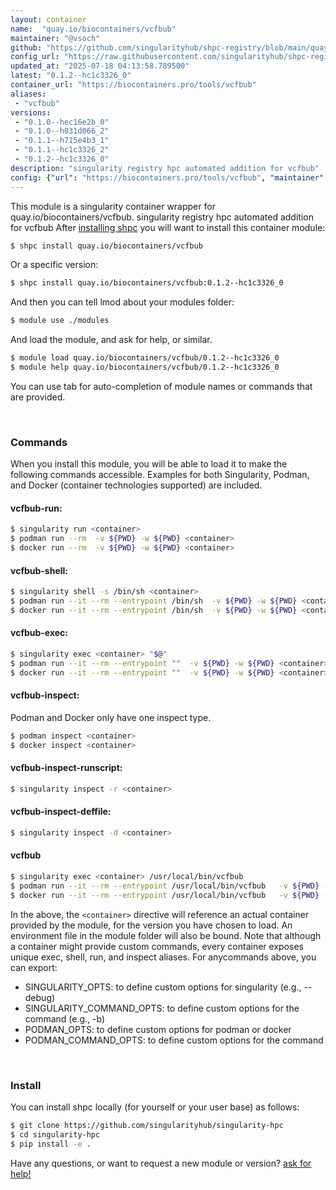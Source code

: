 ```yaml
---
layout: container
name:  "quay.io/biocontainers/vcfbub"
maintainer: "@vsoch"
github: "https://github.com/singularityhub/shpc-registry/blob/main/quay.io/biocontainers/vcfbub/container.yaml"
config_url: "https://raw.githubusercontent.com/singularityhub/shpc-registry/main/quay.io/biocontainers/vcfbub/container.yaml"
updated_at: "2025-07-18 04:13:58.789500"
latest: "0.1.2--hc1c3326_0"
container_url: "https://biocontainers.pro/tools/vcfbub"
aliases:
 - "vcfbub"
versions:
 - "0.1.0--hec16e2b_0"
 - "0.1.0--h031d066_2"
 - "0.1.1--h715e4b3_1"
 - "0.1.1--hc1c3326_2"
 - "0.1.2--hc1c3326_0"
description: "singularity registry hpc automated addition for vcfbub"
config: {"url": "https://biocontainers.pro/tools/vcfbub", "maintainer": "@vsoch", "description": "singularity registry hpc automated addition for vcfbub", "latest": {"0.1.2--hc1c3326_0": "sha256:ebf4b01dac5b382e4473e3af8c5baa4e98c9cbf9bab0e5f8f9ce3ac0169004bc"}, "tags": {"0.1.0--hec16e2b_0": "sha256:bb0f3542a8a6bcd67d1a50eaae820a4bbc5cd5b4f0dae30bbb1ae096d286bafd", "0.1.0--h031d066_2": "sha256:54baafe6ebd7076d272cf4f30fc6dffd148516d065f68a229a9f9accd0072df0", "0.1.1--h715e4b3_1": "sha256:19fcc742ce729917facf0d16f582dccc982152eaa6f0ac47a48e4a3cc96d269e", "0.1.1--hc1c3326_2": "sha256:c8818c7645d4d0dc1b398e22a1d27636e68b9b97f8f63cdb0895fb745c1c8ba2", "0.1.2--hc1c3326_0": "sha256:ebf4b01dac5b382e4473e3af8c5baa4e98c9cbf9bab0e5f8f9ce3ac0169004bc"}, "docker": "quay.io/biocontainers/vcfbub", "aliases": {"vcfbub": "/usr/local/bin/vcfbub"}}
---
```


This module is a singularity container wrapper for quay.io/biocontainers/vcfbub.
singularity registry hpc automated addition for vcfbub
After [installing shpc](#install) you will want to install this container module:


```bash
$ shpc install quay.io/biocontainers/vcfbub
```

Or a specific version:

```bash
$ shpc install quay.io/biocontainers/vcfbub:0.1.2--hc1c3326_0
```

And then you can tell lmod about your modules folder:

```bash
$ module use ./modules
```

And load the module, and ask for help, or similar.

```bash
$ module load quay.io/biocontainers/vcfbub/0.1.2--hc1c3326_0
$ module help quay.io/biocontainers/vcfbub/0.1.2--hc1c3326_0
```

You can use tab for auto-completion of module names or commands that are provided.

<br>

### Commands

When you install this module, you will be able to load it to make the following commands accessible.
Examples for both Singularity, Podman, and Docker (container technologies supported) are included.

#### vcfbub-run:

```bash
$ singularity run <container>
$ podman run --rm  -v ${PWD} -w ${PWD} <container>
$ docker run --rm  -v ${PWD} -w ${PWD} <container>
```

#### vcfbub-shell:

```bash
$ singularity shell -s /bin/sh <container>
$ podman run --it --rm --entrypoint /bin/sh  -v ${PWD} -w ${PWD} <container>
$ docker run --it --rm --entrypoint /bin/sh  -v ${PWD} -w ${PWD} <container>
```

#### vcfbub-exec:

```bash
$ singularity exec <container> "$@"
$ podman run --it --rm --entrypoint ""  -v ${PWD} -w ${PWD} <container> "$@"
$ docker run --it --rm --entrypoint ""  -v ${PWD} -w ${PWD} <container> "$@"
```

#### vcfbub-inspect:

Podman and Docker only have one inspect type.

```bash
$ podman inspect <container>
$ docker inspect <container>
```

#### vcfbub-inspect-runscript:

```bash
$ singularity inspect -r <container>
```

#### vcfbub-inspect-deffile:

```bash
$ singularity inspect -d <container>
```


#### vcfbub

```bash
$ singularity exec <container> /usr/local/bin/vcfbub
$ podman run --it --rm --entrypoint /usr/local/bin/vcfbub   -v ${PWD} -w ${PWD} <container> -c " $@"
$ docker run --it --rm --entrypoint /usr/local/bin/vcfbub   -v ${PWD} -w ${PWD} <container> -c " $@"
```



In the above, the `<container>` directive will reference an actual container provided
by the module, for the version you have chosen to load. An environment file in the
module folder will also be bound. Note that although a container
might provide custom commands, every container exposes unique exec, shell, run, and
inspect aliases. For anycommands above, you can export:

 - SINGULARITY_OPTS: to define custom options for singularity (e.g., --debug)
 - SINGULARITY_COMMAND_OPTS: to define custom options for the command (e.g., -b)
 - PODMAN_OPTS: to define custom options for podman or docker
 - PODMAN_COMMAND_OPTS: to define custom options for the command

<br>

### Install

You can install shpc locally (for yourself or your user base) as follows:

```bash
$ git clone https://github.com/singularityhub/singularity-hpc
$ cd singularity-hpc
$ pip install -e .
```

Have any questions, or want to request a new module or version? [ask for help!](https://github.com/singularityhub/singularity-hpc/issues)